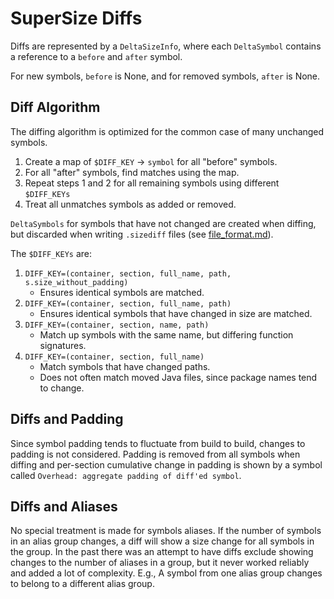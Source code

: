 # SuperSize Diffs

Diffs are represented by a `DeltaSizeInfo`, where each `DeltaSymbol` contains a
reference to a `before` and `after` symbol.

For new symbols, `before` is None, and for removed symbols, `after` is None.

## Diff Algorithm

The diffing algorithm is optimized for the common case of many unchanged
symbols.

1. Create a map of `$DIFF_KEY` -> `symbol` for all "before" symbols.
2. For all "after" symbols, find matches using the map.
3. Repeat steps 1 and 2 for all remaining symbols using different `$DIFF_KEYs`
4. Treat all unmatches symbols as added or removed.

`DeltaSymbols` for symbols that have not changed are created when diffing, but
discarded when writing `.sizediff` files (see [file_format.md](file_format.md)).

The `$DIFF_KEYs` are:

1. `DIFF_KEY=(container, section, full_name, path, s.size_without_padding)`
   * Ensures identical symbols are matched.
2. `DIFF_KEY=(container, section, full_name, path)`
   * Ensures identical symbols that have changed in size are matched.
3. `DIFF_KEY=(container, section, name, path)`
   * Match up symbols with the same name, but differing function signatures.
4. `DIFF_KEY=(container, section, full_name)`
   * Match symbols that have changed paths.
   * Does not often match moved Java files, since package names tend to change.

## Diffs and Padding

Since symbol padding tends to fluctuate from build to build, changes to padding
is not considered. Padding is removed from all symbols when diffing and
per-section cumulative change in padding is shown by a symbol called
`Overhead: aggregate padding of diff'ed symbol`.

## Diffs and Aliases

No special treatment is made for symbols aliases. If the number of symbols in an
alias group changes, a diff will show a size change for all symbols in the
group. In the past there was an attempt to have diffs exclude showing changes to
the number of aliases in a group, but it never worked reliably and added a lot
of complexity. E.g., A symbol from one alias group changes to belong to a
different alias group.
